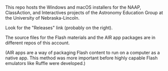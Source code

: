 This repo hosts the Windows and macOS installers for the NAAP, ClassAction, and Interactives projects of the Astronomy Education Group at the University of Nebraska-Lincoln.

Look for the "Releases" link (probably on the right).

The source files for the Flash materials and the AIR app packages are in different repos of this account.

(AIR apps are a way of packaging Flash content to run on a computer as a native app. This method was more important before highly capable Flash emulators like Ruffle were developed.)
